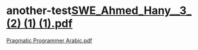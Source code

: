 # another-test[SWE_Ahmed_Hany__3_ (2) (1) (1).pdf](https://github.com/user-attachments/files/16918245/SWE_Ahmed_Hany__3_.2.1.1.pdf)
[Pragmatic Programmer Arabic.pdf](https://github.com/user-attachments/files/16922366/Pragmatic.Programmer.Arabic.pdf)
